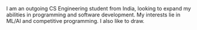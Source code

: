 I am an outgoing CS Engineering student from India, looking to expand my abilities in programming and software development. 
My interests lie in ML/AI and competitive programming.
I also like to draw.
